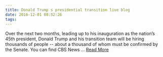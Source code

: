 ```yaml
---
title: Donald Trump s presidential transition live blog
date: 2016-12-01 08:52:26
tags:
---
```

Over the next two months, leading up to his inauguration as the nation’s 45th president, Donald Trump and his transition team will be hiring thousands of people -- about a thousand of whom must be confirmed by the Senate. You can find CBS News ...
[Read More](http://www.cbsnews.com/news/donald-trump-presidential-transition-white-house-live-blog/)